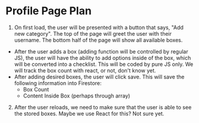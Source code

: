 # Profile Page Plan

1. On first load, the user will be presented with a button that says, "Add new category". The top of the page will greet the user with their username. The bottom half of the page will show all available boxes.
- After the user adds a box (adding function will be controlled by regular JS), the user will have the ability to add options inside of the box, which will be converted into a checklist. This will be coded by pure JS only. We will track the box count with react, or not, don't know yet.
- After adding desired boxes, the user will click save. This will save the following information into Firestore:
    - Box Count
    - Content Inside Box (perhaps through array)

2. After the user reloads, we need to make sure that the user is able to see the stored boxes. Maybe we use React for this? Not sure yet.
